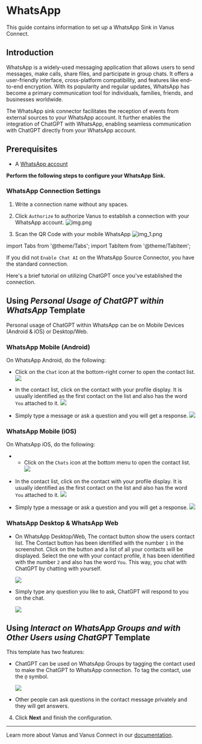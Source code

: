 # WhatsApp

This guide contains information to set up a WhatsApp Sink in Vanus Connect.

## Introduction

WhatsApp is a widely-used messaging application that allows users to send messages, make calls, share files, and participate in group chats. It offers a user-friendly interface, cross-platform compatibility, and features like end-to-end encryption. With its popularity and regular updates, WhatsApp has become a primary communication tool for individuals, families, friends, and businesses worldwide.

The WhatsApp sink connector facilitates the reception of events from external sources to your WhatsApp account. It further enables the integration of ChatGPT with WhatsApp, enabling seamless communication with ChatGPT directly from your WhatsApp account.

## Prerequisites

- A [WhatsApp account](https://www.whatsapp.com)

**Perform the following steps to configure your WhatsApp Sink.**

### WhatsApp Connection Settings

1. Write a connection name without any spaces.

2. Click `Authorize` to authorize Vanus to establish a connection with your WhatsApp account.
![img.png](images/img.png)

3. Scan the QR Code with your mobile WhatsApp
![img_1.png](images/img_3.png)

import Tabs from '@theme/Tabs';
import TabItem from '@theme/TabItem';

<Tabs>

<TabItem label="Standard" value="chat-ai-off">

If you did not `Enable Chat AI` on the WhatsApp Source Connector, you have the standard connection.

</TabItem>

<TabItem label="ChatGPT" value="chat-ai-on">

Here's a brief tutorial on utilizing ChatGPT once you've established the connection.

## Using *Personal Usage of ChatGPT within WhatsApp* Template

Personal usage of ChatGPT within WhatsApp can be on Mobile Devices (Android & iOS) or Desktop/Web.

### WhatsApp Mobile (Android)
On WhatsApp Android, do the following:

- Click on the `Chat` icon at the bottom-right corner to open the contact list.
![](images/mobile-1.jpg)

- In the contact list, click on the contact with your profile display. It is usually identified as the first contact on the list and also has the word `You` attached to it.
![](images/mobile-2.jpg)

- Simply type a message or ask a question and you will get a response.
![](images/mobile-3.jpg)

### WhatsApp Mobile (iOS)
On WhatsApp iOS, do the following:

- - Click on the `Chats` icon at the bottom menu to open the contact list.
![](images/mobile-1-ios.jpg)

- In the contact list, click on the contact with your profile display. It is usually identified as the first contact on the list and also has the word `You` attached to it.
![](images/mobile-2-ios.jpg)

- Simply type a message or ask a question and you will get a response.
![](images/mobile-3-ios.jpg)


### WhatsApp Desktop & WhatsApp Web
- On WhatsApp Desktop/Web, The contact button show the users contact list. The Contact button has been identified with the number `1` in the screenshot. Click on the button and a list of all your contacts will be displayed. Select the one with your contact profile, it has been identified with the number `2` and also has the word `You`. This way, you chat with ChatGPT by chatting with yourself.

    ![](images/chat-whatsapp-connect.png)

- Simply type any question you like to ask, ChatGPT will respond to you on the chat.

    ![](images/chat-whatsapp.png)


## Using *Interact on WhatsApp Groups and with Other Users using ChatGPT* Template

This template has two features:
- ChatGPT can be used on WhatsApp Groups by tagging the contact used to make the ChatGPT to WhatsApp connection. To tag the contact, use the `@` symbol.

    ![](images/chat-whatsapp-group.png)


- Other people can ask questions in the contact message privately and they will get answers.

</TabItem>

</Tabs>


4. Click **Next** and finish the configuration.

---

Learn more about Vanus and Vanus Connect in our [documentation](https://docs.vanus.ai).
